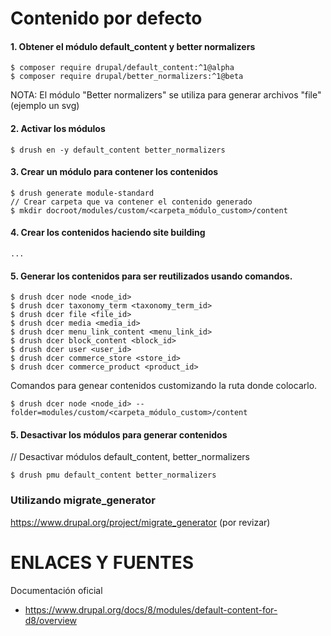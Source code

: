 Contenido por defecto
========

#### 1. Obtener el módulo default_content y better normalizers
```
$ composer require drupal/default_content:^1@alpha
$ composer require drupal/better_normalizers:^1@beta
```
NOTA: El módulo "Better normalizers" se utiliza para generar archivos "file" (ejemplo un svg)

#### 2. Activar los módulos
```
$ drush en -y default_content better_normalizers
```

#### 3. Crear un módulo para contener los contenidos
```
$ drush generate module-standard
// Crear carpeta que va contener el contenido generado
$ mkdir docroot/modules/custom/<carpeta_módulo_custom>/content
```

#### 4. Crear los contenidos haciendo site building
```
...
```

#### 5. Generar los contenidos para ser reutilizados usando comandos.
```
$ drush dcer node <node_id>
$ drush dcer taxonomy_term <taxonomy_term_id> 
$ drush dcer file <file_id> 
$ drush dcer media <media_id>
$ drush dcer menu_link_content <menu_link_id>
$ drush dcer block_content <block_id>
$ drush dcer user <user_id>
$ drush dcer commerce_store <store_id>
$ drush dcer commerce_product <product_id>
```

Comandos para genear contenidos customizando la ruta donde colocarlo.
```
$ drush dcer node <node_id> --folder=modules/custom/<carpeta_módulo_custom>/content
```

#### 5. Desactivar los módulos para generar contenidos
// Desactivar módulos default_content, better_normalizers
```
$ drush pmu default_content better_normalizers
```

### Utilizando migrate_generator
https://www.drupal.org/project/migrate_generator
(por revizar)

ENLACES Y FUENTES
=================
Documentación oficial
- https://www.drupal.org/docs/8/modules/default-content-for-d8/overview